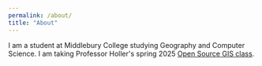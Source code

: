```yaml
---
permalink: /about/
title: "About"
---
```


I am a student at Middlebury College studying Geography and Computer Science.
I am taking Professor Holler's spring 2025 [Open Source GIS class](https://opengisci.github.io/).
